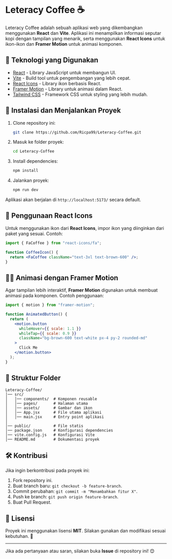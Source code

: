 # Leteracy Coffee ☕

Leteracy Coffee adalah sebuah aplikasi web yang dikembangkan menggunakan **React** dan **Vite**. Aplikasi ini menampilkan informasi seputar kopi dengan tampilan yang menarik, serta menggunakan **React Icons** untuk ikon-ikon dan **Framer Motion** untuk animasi komponen.

## 🚀 Teknologi yang Digunakan

- [React](https://react.dev/) - Library JavaScript untuk membangun UI.
- [Vite](https://vitejs.dev/) - Build tool untuk pengembangan yang lebih cepat.
- [React Icons](https://react-icons.github.io/react-icons/) - Library ikon berbasis React.
- [Framer Motion](https://www.framer.com/motion/) - Library untuk animasi dalam React.
- [Tailwind CSS](https://tailwindcss.com/) - Framework CSS untuk styling yang lebih mudah.

## 📌 Instalasi dan Menjalankan Proyek

1. Clone repository ini:
   ```sh
   git clone https://github.com/Ricpa99/Leteracy-Coffee.git
   ```

2. Masuk ke folder proyek:
   ```sh
   cd Leteracy-Coffee
   ```

3. Install dependencies:
   ```sh
   npm install
   ```

4. Jalankan proyek:
   ```sh
   npm run dev
   ```

Aplikasi akan berjalan di `http://localhost:5173/` secara default.

## 🎨 Penggunaan React Icons

Untuk menggunakan ikon dari **React Icons**, impor ikon yang diinginkan dari paket yang sesuai. Contoh:

```jsx
import { FaCoffee } from "react-icons/fa";

function CoffeeIcon() {
  return <FaCoffee className="text-3xl text-brown-600" />;
}
```

## 🏃‍♂️ Animasi dengan Framer Motion

Agar tampilan lebih interaktif, **Framer Motion** digunakan untuk membuat animasi pada komponen. Contoh penggunaan:

```jsx
import { motion } from "framer-motion";

function AnimatedButton() {
  return (
    <motion.button
      whileHover={{ scale: 1.1 }}
      whileTap={{ scale: 0.9 }}
      className="bg-brown-600 text-white px-4 py-2 rounded-md"
    >
      Click Me
    </motion.button>
  );
}
```

## 📜 Struktur Folder

```
Leteracy-Coffee/
│── src/
│   │── components/  # Komponen reusable
│   │── pages/       # Halaman utama
│   │── assets/      # Gambar dan ikon
│   │── App.jsx      # File utama aplikasi
│   │── main.jsx     # Entry point aplikasi
│
│── public/          # File statis
│── package.json     # Konfigurasi dependencies
│── vite.config.js   # Konfigurasi Vite
│── README.md        # Dokumentasi proyek
```

## 🛠 Kontribusi

Jika ingin berkontribusi pada proyek ini:
1. Fork repository ini.
2. Buat branch baru: `git checkout -b feature-branch`.
3. Commit perubahan: `git commit -m "Menambahkan fitur X"`.
4. Push ke branch: `git push origin feature-branch`.
5. Buat Pull Request.

## 📃 Lisensi

Proyek ini menggunakan lisensi **MIT**. Silakan gunakan dan modifikasi sesuai kebutuhan. 🚀

---

Jika ada pertanyaan atau saran, silakan buka **Issue** di repository ini! 😊
